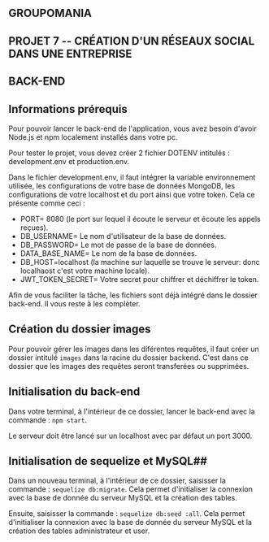 ## GROUPOMANIA ##

## PROJET 7 -- CRÉATION D'UN RÉSEAUX SOCIAL DANS UNE ENTREPRISE ##

## BACK-END ##

## Informations prérequis ##
Pour pouvoir lancer le back-end de l'application, vous avez besoin d'avoir Node.js et npm localement installés dans votre pc.

Pour tester le projet, vous devez créer 2 fichier DOTENV intitulés : development.env et production.env. 

Dans le fichier development.env, il faut intégrer la variable environnement utilisée, les configurations de votre base de données MongoDB, les configurations de votre localhost et du port ainsi que votre token. Cela ce présente comme ceci :
-  PORT= 8080 (le port sur lequel il écoute le serveur et écoute les appels reçues).
-  DB_USERNAME= Le nom d'utilisateur de la base de données.
-  DB_PASSWORD= Le mot de passe de la base de données.
-  DATA_BASE_NAME= Le nom de la base de données.
-  DB_HOST=localhost (la machine sur laquelle se trouve le serveur: donc localhaost c'est votre machine locale).
-  JWT_TOKEN_SECRET= Votre secret pour chiffrer et déchiffrer le token.

Afin de vous faciliter la tâche, les fichiers sont déjà intégré dans le dossier back-end. Il vous reste à les complèter.

## Création du dossier images ##
Pour pouvoir gérer les images dans les diférentes requêtes, il faut créer un dossier intitulé `images` dans la racine du dossier backend. C'est dans ce dossier que les images des requêtes seront transferées ou supprimées.

## Initialisation du back-end ##
Dans votre terminal, à l'intérieur de ce dossier, lancer le back-end avec la commande : `npm start`.

Le serveur doit être lancé sur un localhost avec par défaut un port 3000. 

## Initialisation de sequelize et MySQL##
Dans un nouveau terminal, à l'intérieur de ce dossier, saisisser la commande : `sequelize db:migrate`.
Cela permet d'initialiser la connexion avec la base de donnée du serveur MySQL et la création des tables.

Ensuite, saisisser la commande : `sequelize db:seed :all`.
Cela permet d'initialiser la connexion avec la base de donnée du serveur MySQL et la création des tables administrateur et user.